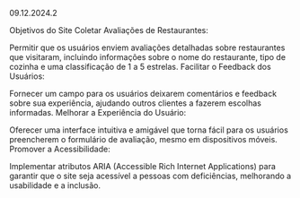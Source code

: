 09.12.2024.2

Objetivos do Site
Coletar Avaliações de Restaurantes:

Permitir que os usuários enviem avaliações detalhadas sobre restaurantes que visitaram, incluindo informações sobre o nome do restaurante, tipo de cozinha e uma classificação de 1 a 5 estrelas.
Facilitar o Feedback dos Usuários:

Fornecer um campo para os usuários deixarem comentários e feedback sobre sua experiência, ajudando outros clientes a fazerem escolhas informadas.
Melhorar a Experiência do Usuário:

Oferecer uma interface intuitiva e amigável que torna fácil para os usuários preencherem o formulário de avaliação, mesmo em dispositivos móveis.
Promover a Acessibilidade:

Implementar atributos ARIA (Accessible Rich Internet Applications) para garantir que o site seja acessível a pessoas com deficiências, melhorando a usabilidade e a inclusão.

